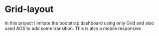 # Grid-layout
In this project I imitate the bootstrap dashboard using only Grid and also used AOS to add some transition. This is also a mobile responsive 
